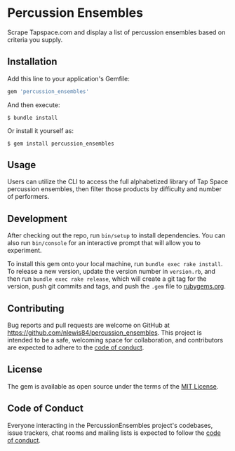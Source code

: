 # Percussion Ensembles

Scrape Tapspace.com and display a list of percussion ensembles based on criteria you supply.

## Installation

Add this line to your application's Gemfile:

```ruby
gem 'percussion_ensembles'
```

And then execute:

    $ bundle install

Or install it yourself as:

    $ gem install percussion_ensembles

## Usage

Users can utilize the CLI to access the full alphabetized library of Tap Space percussion ensembles, then filter those products by difficulty and number of performers.

## Development

After checking out the repo, run `bin/setup` to install dependencies. You can also run `bin/console` for an interactive prompt that will allow you to experiment.

To install this gem onto your local machine, run `bundle exec rake install`. To release a new version, update the version number in `version.rb`, and then run `bundle exec rake release`, which will create a git tag for the version, push git commits and tags, and push the `.gem` file to [rubygems.org](https://rubygems.org).

## Contributing

Bug reports and pull requests are welcome on GitHub at https://github.com/nlewis84/percussion_ensembles. This project is intended to be a safe, welcoming space for collaboration, and contributors are expected to adhere to the [code of conduct](https://github.com/nlewis84/percussion_ensembles/blob/master/CODE_OF_CONDUCT.md).


## License

The gem is available as open source under the terms of the [MIT License](https://opensource.org/licenses/MIT).

## Code of Conduct

Everyone interacting in the PercussionEnsembles project's codebases, issue trackers, chat rooms and mailing lists is expected to follow the [code of conduct](https://github.com/nlewis84/percussion_ensembles/blob/master/CODE_OF_CONDUCT.md).
